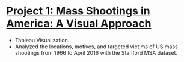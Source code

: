 # [Project 1: Mass Shootings in America: A Visual Approach](https://public.tableau.com/app/profile/xiaomin.xie/viz/MassShootingsinAmericaAnalysis/MassShootingsinAmerica)
* Tableau Visualization.
* Analyzed the locations, motives, and targeted victims of US mass shootings from 1966 to April 2016 with the Stanford MSA dataset.

